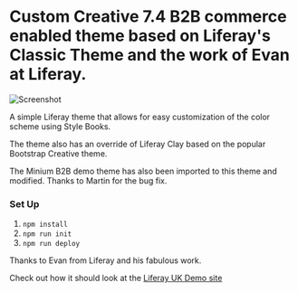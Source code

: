 # Custom Creative 7.4 B2B commerce enabled theme based on Liferay's Classic Theme and the work of Evan at Liferay. 

![Screenshot](/screenshot/screenshot.jpg "Screenshot")

A simple Liferay theme that allows for easy customization of the color scheme using Style Books.

The theme also has an override of Liferay Clay based on the popular Bootstrap Creative theme. 

The Minium B2B demo theme has also been imported to this theme and modified. Thanks to Martin for the bug fix.

### Set Up

1. `npm install`
2. `npm run init`
3. `npm run deploy`

Thanks to Evan from Liferay and his fabulous work.

Check out how it should look at the [Liferay UK Demo site](https://sevendotforever.liferayuk.net)
